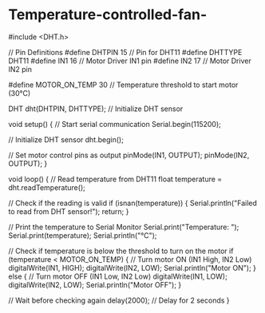 # Temperature-controlled-fan-
#include <DHT.h>

// Pin Definitions
#define DHTPIN 15    // Pin for DHT11
#define DHTTYPE DHT11
#define IN1 16       // Motor Driver IN1 pin
#define IN2 17       // Motor Driver IN2 pin

#define MOTOR_ON_TEMP 30 // Temperature threshold to start motor (30°C)

DHT dht(DHTPIN, DHTTYPE);  // Initialize DHT sensor

void setup() {
  // Start serial communication
  Serial.begin(115200);
  
  // Initialize DHT sensor
  dht.begin();

  // Set motor control pins as output
  pinMode(IN1, OUTPUT);
  pinMode(IN2, OUTPUT);
}

void loop() {
  // Read temperature from DHT11
  float temperature = dht.readTemperature();
  
  // Check if the reading is valid
  if (isnan(temperature)) {
    Serial.println("Failed to read from DHT sensor!");
    return;
  }
  
  // Print the temperature to Serial Monitor
  Serial.print("Temperature: ");
  Serial.print(temperature);
  Serial.println("°C");
  
  // Check if temperature is below the threshold to turn on the motor
  if (temperature < MOTOR_ON_TEMP) {
    // Turn motor ON (IN1 High, IN2 Low)
    digitalWrite(IN1, HIGH);
    digitalWrite(IN2, LOW);
    Serial.println("Motor ON");
  } else {
    // Turn motor OFF (IN1 Low, IN2 Low)
    digitalWrite(IN1, LOW);
    digitalWrite(IN2, LOW);
    Serial.println("Motor OFF");
  }

  // Wait before checking again
  delay(2000);  // Delay for 2 seconds
}
